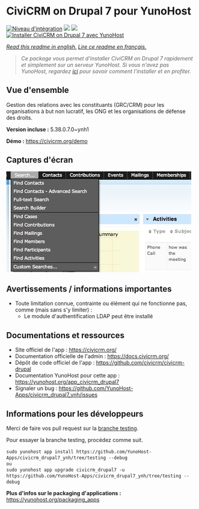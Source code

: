 # CiviCRM on Drupal 7 pour YunoHost

[![Niveau d'intégration](https://dash.yunohost.org/integration/civicrm_drupal7.svg)](https://dash.yunohost.org/appci/app/civicrm_drupal7) ![](https://ci-apps.yunohost.org/ci/badges/civicrm_drupal7.status.svg) ![](https://ci-apps.yunohost.org/ci/badges/civicrm_drupal7.maintain.svg)  
[![Installer CiviCRM on Drupal 7 avec YunoHost](https://install-app.yunohost.org/install-with-yunohost.svg)](https://install-app.yunohost.org/?app=civicrm_drupal7)

*[Read this readme in english.](./README.md)*
*[Lire ce readme en français.](./README_fr.md)*

> *Ce package vous permet d'installer CiviCRM on Drupal 7 rapidement et simplement sur un serveur YunoHost.
Si vous n'avez pas YunoHost, regardez [ici](https://yunohost.org/#/install) pour savoir comment l'installer et en profiter.*

## Vue d'ensemble

Gestion des relations avec les constituants (GRC/CRM) pour les organisations à but non lucratif, les ONG et les organisations de défense des droits.


**Version incluse :** 5.38.0.7.0~ynh1

**Démo :** https://civicrm.org/demo

## Captures d'écran

![](./doc/screenshots/screenshot.png)

## Avertissements / informations importantes

* Toute limitation connue, contrainte ou élément qui ne fonctionne pas, comme (mais sans s'y limiter) :
    * Le module d'authentification LDAP peut être installé

## Documentations et ressources

* Site officiel de l'app : https://civicrm.org/
* Documentation officielle de l'admin : https://docs.civicrm.org/
* Dépôt de code officiel de l'app : https://github.com/civicrm/civicrm-drupal
* Documentation YunoHost pour cette app : https://yunohost.org/app_civicrm_drupal7
* Signaler un bug : https://github.com/YunoHost-Apps/civicrm_drupal7_ynh/issues

## Informations pour les développeurs

Merci de faire vos pull request sur la [branche testing](https://github.com/YunoHost-Apps/civicrm_drupal7_ynh/tree/testing).

Pour essayer la branche testing, procédez comme suit.
```
sudo yunohost app install https://github.com/YunoHost-Apps/civicrm_drupal7_ynh/tree/testing --debug
ou
sudo yunohost app upgrade civicrm_drupal7 -u https://github.com/YunoHost-Apps/civicrm_drupal7_ynh/tree/testing --debug
```

**Plus d'infos sur le packaging d'applications :** https://yunohost.org/packaging_apps
